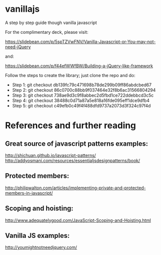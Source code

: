 vanillajs
=========

A step by step guide though vanilla javascript

For the complimentary deck, please visit: 

https://slidebean.com/p/5spTZVwFNV/Vanilla-Javascript-or-You-may-not-need-jQuery

and: 

https://slidebean.com/p/f44efWWfBW/Building-a-jQuery-like-framework

Follow the steps to create the library; just clone the repo and do:

* Step 1: git checkout db139fc79c471698b78de299b09ff86abdcbed67
* Step 2: git checkout 86c0700c88bb9f037464e32f8b6ac31566804294
* Step 3: git checkout 738ae9d3c9f8abbec2d5fbd1ce722ddebbcd3c5c
* Step 4: git checkout 38488c0d71a87a5e818a16fde095eff1dce9dfb4
* Step 5: git checkout c49efb0c49f4f488dfd9737a2073d3f324c97f4d



References and further reading
==============================

## Great source of javascript patterns examples:

http://shichuan.github.io/javascript-patterns/
http://addyosmani.com/resources/essentialjsdesignpatterns/book/

## Protected members: 

http://philipwalton.com/articles/implementing-private-and-protected-members-in-javascript/

## Scoping and hoisting:

http://www.adequatelygood.com/JavaScript-Scoping-and-Hoisting.html

## Vanilla JS examples: 

http://youmightnotneedjquery.com/ 
